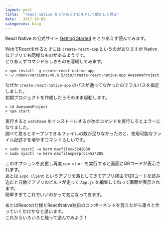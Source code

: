 ```yaml
---
layout: post
title:  "react-native をとりあえずビルドして動かして見る"
date:   2017-10-03
categories: blog
---
```


React Native の公式サイト [Getting Started](http://facebook.github.io/react-native/docs/getting-started.html) をとりあえず読んでみます。

WebでReactを作るときには `create-react-app` というのがありますが Native なアプリでも同様なものがあるようです。  
とりあえずコマンドらしきものを写経してみます。

```
> npm install -g create-react-native-app
> ~/.ndenv/versions/v6.9.5/bin/create-react-native-app AwesomeProject
```

なぜか `create-react-native-app` のパスが通ってなかったのでフルパスを指定しました。  
初期プロジェクトを作成したらそのまま起動します。

```
> cd AwesomeProject
> npm start
```

実行すると `watchman` をインストールするか次のコマンドを実行しろとエラーになりました。  
調べて見るとオープンできるファイルの数が足りなかったのと、使用可能なファイル記述子を増やすコマンドらしいです。

```
> sudo sysctl -w kern.maxfiles=5242880
> sudo sysctl -w kern.maxfilesperproc=524288
```

このオプションを変更し再度 `npm start` を実行すると画面にQRコードが表示されます。  
あとは `Expo Client` というアプリを落としてきてアプリ経由でQRコードを読み込むと自動でアプリのビルドが走って `App.js` を編集してねって画面が表示されます。  
簡単すぎてこれでいいのかって気になってきます。

あとはReactの仕様とReactNative独自のコンポーネントを覚えながら粛々と作っていくだけかなと思います。  
これからいろいろと触って遊んでみよう！
